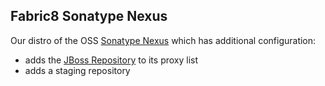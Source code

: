 Fabric8 Sonatype Nexus
----------------------

Our distro of the OSS [Sonatype Nexus](http://www.sonatype.org/nexus/) which has additional configuration:

* adds the [JBoss Repository](https://repository.jboss.org/) to its proxy list
* adds a staging repository
